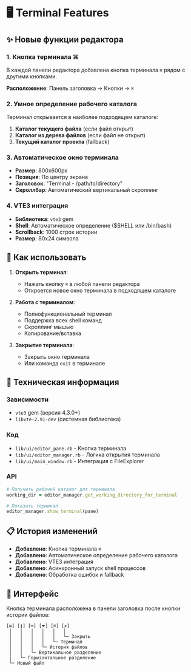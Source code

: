 # 🖥️ Terminal Features

## ✨ Новые функции редактора

### 1. **Кнопка терминала ⌘**

В каждой панели редактора добавлена кнопка терминала `⌘` рядом с другими кнопками.

**Расположение**: Панель заголовка → Кнопки → `⌘`

### 2. **Умное определение рабочего каталога**

Терминал открывается в наиболее подходящем каталоге:

1. **Каталог текущего файла** (если файл открыт)
2. **Каталог из дерева файлов** (если файл не открыт)
3. **Текущий каталог проекта** (fallback)

### 3. **Автоматическое окно терминала**

- **Размер**: 800x600px
- **Позиция**: По центру экрана
- **Заголовок**: "Terminal - /path/to/directory"
- **Скроллбар**: Автоматический вертикальный скроллинг

### 4. **VTE3 интеграция**

- **Библиотека**: `vte3` gem
- **Shell**: Автоматическое определение ($SHELL или /bin/bash)
- **Scrollback**: 1000 строк истории
- **Размер**: 80x24 символа

## 🎯 Как использовать

1. **Открыть терминал**:
   - Нажать кнопку `⌘` в любой панели редактора
   - Откроется новое окно терминала в подходящем каталоге

2. **Работа с терминалом**:
   - Полнофункциональный терминал
   - Поддержка всех shell команд
   - Скроллинг мышью
   - Копирование/вставка

3. **Закрытие терминала**:
   - Закрыть окно терминала
   - Или команда `exit` в терминале

## 🔧 Техническая информация

### Зависимости
- `vte3` gem (версия 4.3.0+)
- `libvte-2.91-dev` (системная библиотека)

### Код
- `lib/ui/editor_pane.rb` - Кнопка терминала
- `lib/ui/editor_manager.rb` - Логика открытия терминала
- `lib/ui/main_window.rb` - Интеграция с FileExplorer

### API
```ruby
# Получить рабочий каталог для терминала
working_dir = editor_manager.get_working_directory_for_terminal

# Показать терминал
editor_manager.show_terminal(pane)
```

## 📋 История изменений

- **Добавлено**: Кнопка терминала `⌘`
- **Добавлено**: Автоматическое определение рабочего каталога
- **Добавлено**: VTE3 интеграция
- **Добавлено**: Асинхронный запуск shell процессов
- **Добавлено**: Обработка ошибок и fallback

## 🎨 Интерфейс

Кнопка терминала расположена в панели заголовка после кнопки истории файлов:

```
[⊞] [❙] [═] [⏷] [⌘] [✗]
 │   │   │   │   │   │
 │   │   │   │   │   └─ Закрыть
 │   │   │   │   └─ Терминал
 │   │   │   └─ История файлов
 │   │   └─ Вертикальное разделение
 │   └─ Горизонтальное разделение
 └─ Новый файл
``` 